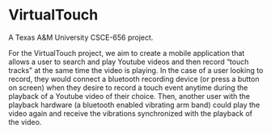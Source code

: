 # VirtualTouch

A Texas A&M University CSCE-656 project.

For the VirtualTouch project, we aim to create a mobile application that allows a user to search and play Youtube videos and then record “touch tracks” at the same time the video is playing. In the case of a user looking to record, they would connect a bluetooth recording device (or press a button on screen) when they desire to record a touch event anytime during the playback of a Youtube video of their choice. Then, another user with the playback hardware (a bluetooth enabled vibrating arm band) could play the video again and receive the vibrations synchronized with the playback of the video.
